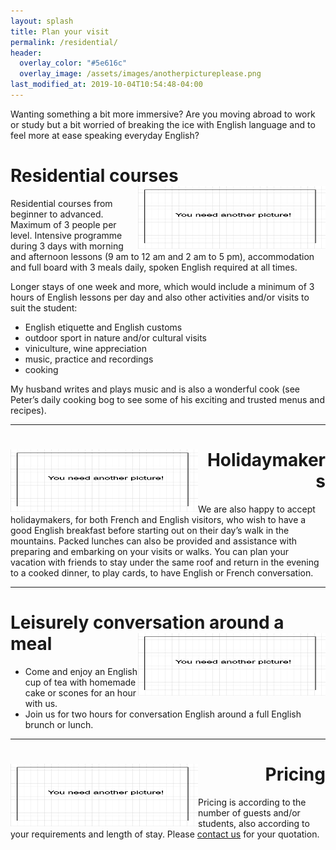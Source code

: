 ```yaml
---
layout: splash
title: Plan your visit
permalink: /residential/
header:
  overlay_color: "#5e616c"
  overlay_image: /assets/images/anotherpictureplease.png
last_modified_at: 2019-10-04T10:54:48-04:00
---
```


Wanting something a bit more immersive? 
Are you moving abroad to work or study but a bit worried of breaking the ice with English language and to feel more at ease speaking everyday English? 


# Residential courses <img style="float: right;" src="/assets/images/anotherpictureplease.png" width="300" height="100">

Residential courses from beginner to advanced.  Maximum of 3 people per level.  Intensive programme during 3 days with morning and afternoon lessons (9 am to 12 am and 2 am to 5 pm), accommodation and full board with 3 meals daily, spoken English required at all times.  

Longer stays of one week and more, which would include a minimum of 3 hours of English lessons per day and also other activities and/or visits to suit the student: 
- English etiquette and English customs
- outdoor sport in nature and/or cultural visits  
- viniculture, wine appreciation
- music, practice and recordings
- cooking

My husband writes and plays music and is also a wonderful cook (see Peter’s daily cooking bog to see some of his exciting and trusted menus and recipes).

---

<div style="text-align: right"> <h1 id="brunch"> <img style="float: left;" src="/assets/images/anotherpictureplease.png" width="300" height="100"> Holidaymakers </h1> </div> 

We are also happy to accept holidaymakers, for both French and English visitors, who wish to have a good English breakfast before starting out on their day’s walk in the mountains.  Packed lunches can also be provided and assistance with preparing and embarking on your visits or walks.  You can plan your vacation with friends to stay under the same roof and return in the evening to a cooked dinner, to play cards, to have English or French conversation.

---

# Leisurely conversation around a meal <img style="float: right;" src="/assets/images/anotherpictureplease.png" width="300" height="100">

- Come and enjoy an English cup of tea with homemade cake or scones for an hour with us. 
- Join us for two hours for conversation English around a full English brunch or lunch.



---

<div style="text-align: right"> <h1 id="brunch"> <img style="float: left;" src="/assets/images/anotherpictureplease.png" width="300" height="100"> Pricing </h1> </div> 
  
Pricing is according to the number of guests and/or students, also according to your requirements and length of stay.  Please [contact us](/contact/) for your quotation.
